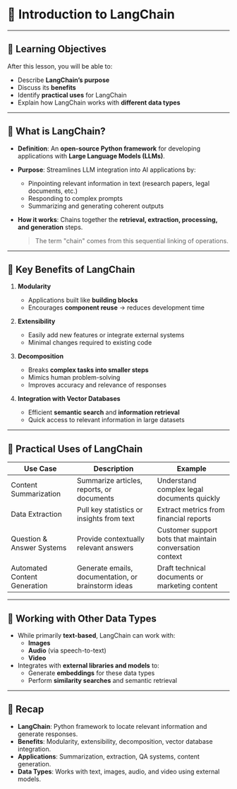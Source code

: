 # 🧩 Introduction to LangChain

---

## 🎯 Learning Objectives
After this lesson, you will be able to:  
- Describe **LangChain’s purpose**  
- Discuss its **benefits**  
- Identify **practical uses** for LangChain  
- Explain how LangChain works with **different data types**

---

## 🔹 What is LangChain?
- **Definition**: An **open-source Python framework** for developing applications with **Large Language Models (LLMs)**.  
- **Purpose**: Streamlines LLM integration into AI applications by:  
  - Pinpointing relevant information in text (research papers, legal documents, etc.)  
  - Responding to complex prompts  
  - Summarizing and generating coherent outputs  

- **How it works**: Chains together the **retrieval, extraction, processing, and generation** steps.  
  > The term "chain" comes from this sequential linking of operations.

---

## 🔹 Key Benefits of LangChain
1. **Modularity**  
   - Applications built like **building blocks**  
   - Encourages **component reuse** → reduces development time  

2. **Extensibility**  
   - Easily add new features or integrate external systems  
   - Minimal changes required to existing code  

3. **Decomposition**  
   - Breaks **complex tasks into smaller steps**  
   - Mimics human problem-solving  
   - Improves accuracy and relevance of responses  

4. **Integration with Vector Databases**  
   - Efficient **semantic search** and **information retrieval**  
   - Quick access to relevant information in large datasets  

---

## 🔹 Practical Uses of LangChain
| Use Case | Description | Example |
|----------|-------------|---------|
| Content Summarization | Summarize articles, reports, or documents | Understand complex legal documents quickly |
| Data Extraction | Pull key statistics or insights from text | Extract metrics from financial reports |
| Question & Answer Systems | Provide contextually relevant answers | Customer support bots that maintain conversation context |
| Automated Content Generation | Generate emails, documentation, or brainstorm ideas | Draft technical documents or marketing content |

---

## 🔹 Working with Other Data Types
- While primarily **text-based**, LangChain can work with:  
  - **Images**  
  - **Audio** (via speech-to-text)  
  - **Video**  
- Integrates with **external libraries and models** to:  
  - Generate **embeddings** for these data types  
  - Perform **similarity searches** and semantic retrieval  

---

## 🔹 Recap
- **LangChain**: Python framework to locate relevant information and generate responses.  
- **Benefits**: Modularity, extensibility, decomposition, vector database integration.  
- **Applications**: Summarization, extraction, QA systems, content generation.  
- **Data Types**: Works with text, images, audio, and video using external models.

